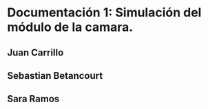 # Documentación 1: Simulación del módulo de la camara.

## Juan Carrillo
## Sebastian Betancourt
## Sara Ramos
